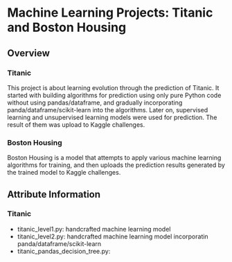 # Machine Learning Projects: Titanic and Boston Housing
## Overview
### Titanic
This project is about learning evolution through the prediction of Titanic. It started with building algorithms for prediction using only pure Python code without using pandas/dataframe, and gradually incorporating panda/dataframe/scikit-learn into the algorithms. Later on, supervised learning and unsupervised learning models were used for prediction. The result of them was upload to Kaggle challenges.
### Boston Housing
Boston Housing is a model that attempts to apply various machine learning algorithms for training, and then uploads the prediction results generated by the trained model to Kaggle challenges.
## Attribute Information
### Titanic
* titanic_level1.py:  handcrafted machine learning model
* titanic_level2.py:  handcrafted machine learning model incorporatin panda/dataframe/scikit-learn
* titanic_pandas_decision_tree.py: 
